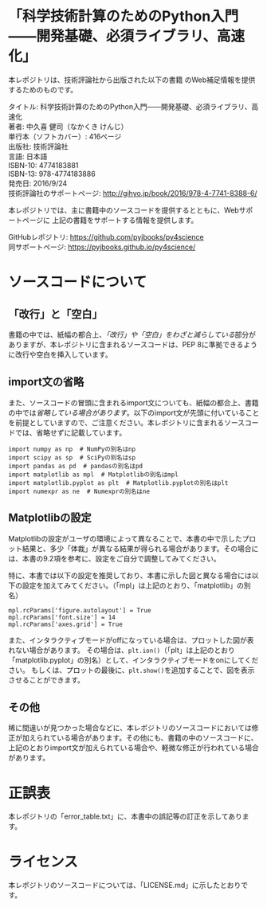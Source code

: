 # 「科学技術計算のためのPython入門――開発基礎、必須ライブラリ、高速化」

本レポジトリは、技術評論社から出版された以下の書籍
のWeb補足情報を提供するためのものです。

タイトル: 科学技術計算のためのPython入門――開発基礎、必須ライブラリ、高速化  
著者: 中久喜 健司（なかくき けんじ）  
単行本（ソフトカバー）: 416ページ  
出版社: 技術評論社  
言語: 日本語  
ISBN-10: 4774183881  
ISBN-13: 978-4774183886  
発売日: 2016/9/24  
技術評論社のサポートページ: http://gihyo.jp/book/2016/978-4-7741-8388-6/  

本レポジトリでは、主に書籍中のソースコードを提供するとともに、Webサポートページに
上記の書籍をサポートする情報を提供します。

GitHubレポジトリ: https://github.com/pyjbooks/py4science  
同サポートページ: https://pyjbooks.github.io/py4science/


# ソースコードについて

## 「改行」と「空白」
書籍の中では、紙幅の都合上、*「改行」や「空白」をわざと減らしている*部分がありますが、本レポジトリに含まれるソースコードは、PEP 8に準拠できるように改行や空白を挿入しています。

## import文の省略
また、ソースコードの冒頭に含まれるimport文についても、紙幅の都合上、書籍の中では*省略している場合があります*。以下のimport文が先頭に付いていることを前提としていますので、ご注意ください。本レポジトリに含まれるソースコードでは、省略せずに記載しています。

    import numpy as np  # NumPyの別名はnp
    import scipy as sp  # SciPyの別名はsp
    import pandas as pd  # pandasの別名はpd
    import matplotlib as mpl  # Matplotlibの別名はmpl
    import matplotlib.pyplot as plt  # Matplotlib.pyplotの別名はplt
    import numexpr as ne  # Numexprの別名はne

## Matplotlibの設定

Matplotlibの設定がユーザの環境によって異なることで、本書の中で示したプロット結果と、多少「体裁」が異なる結果が得られる場合があります。その場合には、本書の9.2項を参考に、設定をご自分で調整してみてください。

特に、本書では以下の設定を推奨しており、本書に示した図と異なる場合には以下の設定を加えてみてください。（「mpl」は上記のとおり、「matplotlib」の別名）

    mpl.rcParams['figure.autolayout'] = True
    mpl.rcParams['font.size'] = 14
    mpl.rcParams['axes.grid'] = True

また、インタラクティブモードがoffになっている場合は、プロットした図が表れない場合があります。
その場合は、`plt.ion()`（「plt」は上記のとおり「matplotlib.pyplot」の別名）として、インタラクティブモードをonにしてください。
もしくは、プロットの最後に、`plt.show()`を追加することで、図を表示させることができます。

## その他

稀に間違いが見つかった場合などに、本レポジトリのソースコードにおいては修正が加えられている場合があります。その他にも、書籍の中のソースコードに、上記のとおりimport文が加えられている場合や、軽微な修正が行われている場合があります。

# 正誤表

本レポジトリの「error_table.txt」に、本書中の誤記等の訂正を示してあります。

# ライセンス

本レポジトリのソースコードについては、「LICENSE.md」に示したとおりです。

